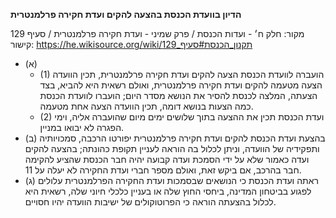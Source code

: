 **הדיון בוועדת הכנסת בהצעה להקים ועדת חקירה פרלמנטרית**

מקור: חלק ח׳ - ועדות הכנסת / פרק שמיני - ועדת חקירה פרלמנטרית / סעיף 129
קישור: https://he.wikisource.org/wiki/תקנון_הכנסת#סעיף_129

 * (א) 
   * (1) הועברה לוועדת הכנסת הצעה להקים ועדת חקירה פרלמנטרית, תכין הוועדה הצעה מטעמה להקים ועדת חקירה פרלמנטרית, ואולם רשאית היא להביא, בצד הצעתה, המלצה לכנסת להסיר את הנושא מסדר היום; הועברו לוועדת הכנסת כמה הצעות בנושא דומה, תכין הוועדה הצעה אחת מטעמה.
   * (2) ועדת הכנסת תכין את ההצעה בתוך שלושים ימים מיום שהועברה אליה, וימי הפגרה לא יבואו במניין.
 * (ב) בהצעת ועדת הכנסת להקים ועדת חקירה פרלמנטרית יפורטו הרכבה, סמכויותיה ותפקידיה של הוועדה, וניתן לכלול בה הוראה לעניין תקופת כהונתה; בהצעה להקים ועדה כאמור שלא על ידי הסמכת ועדה קבועה יהיה חבר הכנסת שהציע להקימה חבר בהרכב, אם ביקש זאת, ואולם מספר חברי ועדת החקירה לא יעלה על 11.
 * (ג) ראתה ועדת הכנסת כי הנושאים שבסמכות ועדת החקירה הפרלמנטרית עלולים לפגוע בביטחון המדינה, ביחסי החוץ שלה או בעניין כלכלי חיוני שלה, רשאית היא לכלול בהצעתה הוראה כי הפרוטוקולים של ישיבות הוועדה יהיו חסויים.